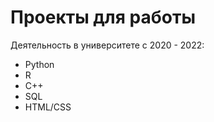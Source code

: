 # Проекты для работы 

Деятельность в университете с 2020 - 2022:

* Python
* R
* C++
* SQL
* HTML/CSS
